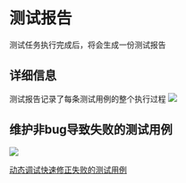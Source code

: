 # 测试报告
测试任务执行完成后，将会生成一份测试报告

## 详细信息
测试报告记录了每条测试用例的整个执行过程
<img src="/assets/report_detail.gif" class="zoom">

## 维护非bug导致失败的测试用例
<img src="/assets/fix_fail_case.png" class="zoom">

[动态调试快速修正失败的测试用例](/guide/guide-action.html#动态调试action)